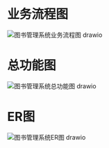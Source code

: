 # 业务流程图
![图书管理系统业务流程图 drawio](https://github.com/clclcllll/LibraryManager/assets/115385790/47924e04-5d66-4ce5-8b08-27bb42d2a141)
# 总功能图
![图书管理系统总功能图 drawio](https://github.com/clclcllll/LibraryManager/assets/115385790/db43373d-1ad8-41bc-a6a8-243fbb71d40d)
# ER图
![图书管理系统ER图 drawio](https://github.com/clclcllll/LibraryManager/assets/115385790/780d5bb8-4175-4292-8545-30964148eb95)
